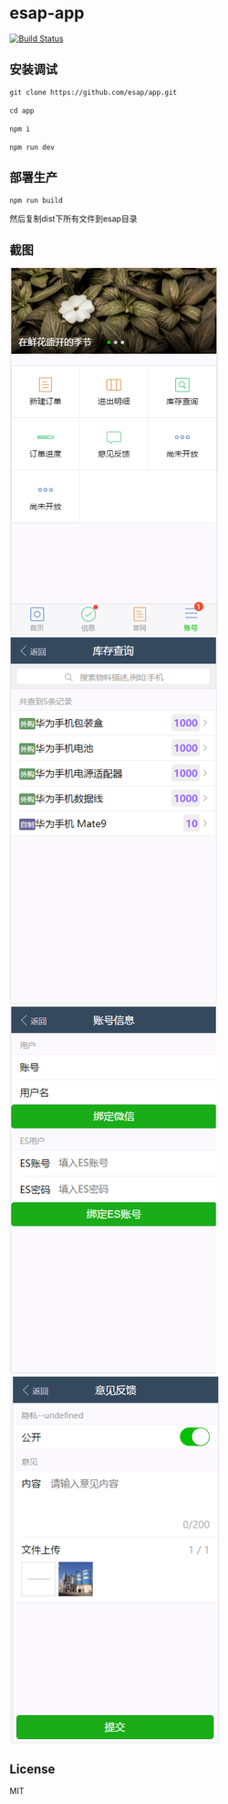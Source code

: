# esap-app
[![Build Status](https://travis-ci.org/esap/app.svg?branch=master)](https://travis-ci.org/esap/app)

## 安装调试

```
git clone https://github.com/esap/app.git  

cd app

npm i

npm run dev
```

## 部署生产
```
npm run build
```

然后复制dist下所有文件到esap目录

## 截图
![](./src/screenshot/p1.png)
![](./src/screenshot/p2.png)
![](./src/screenshot/p3.png)
![](./src/screenshot/p4.png)

## License
MIT